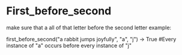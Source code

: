 # First_before_second

make sure that a all of that letter before the second letter
 example:
 
 first_before_second("a rabbit jumps joyfully", "a", "j") -> True
 #Every instance of "a" occurs before every instance of "j"
